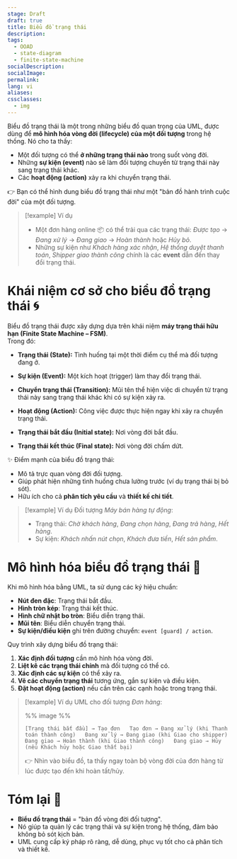 ```yaml
---
stage: Draft
draft: true
title: Biểu đồ trạng thái
description:
tags:
  - OOAD
  - state-diagram
  - finite-state-machine
socialDescription:
socialImage:
permalink:
lang: vi
aliases:
cssclasses:
  - img
---
```

Biểu đồ trạng thái là một trong những biểu đồ quan trọng của UML, được dùng để **mô hình hóa vòng đời (lifecycle) của một đối tượng** trong hệ thống. Nó cho ta thấy:

- Một đối tượng có thể **ở những trạng thái nào** trong suốt vòng đời.
- Những **sự kiện (event)** nào sẽ làm đối tượng chuyển từ trạng thái này sang trạng thái khác.
- Các **hoạt động (action)** xảy ra khi chuyển trạng thái.

👉 Bạn có thể hình dung biểu đồ trạng thái như một "bản đồ hành trình cuộc đời" của một đối tượng.

> [!example] Ví dụ
> - Một đơn hàng online 📦 có thể trải qua các trạng thái: _Được tạo_ → _Đang xử lý_ → _Đang giao_ → _Hoàn thành_ hoặc _Hủy bỏ_.
> - Những sự kiện như _Khách hàng xác nhận_, _Hệ thống duyệt thanh toán_, _Shipper giao thành công_ chính là các **event** dẫn đến thay đổi trạng thái.

# Khái niệm cơ sở cho biểu đồ trạng thái 🌀

Biểu đồ trạng thái được xây dựng dựa trên khái niệm **máy trạng thái hữu hạn (Finite State Machine – FSM)**.  
Trong đó:

- **Trạng thái (State):** Tình huống tại một thời điểm cụ thể mà đối tượng đang ở.

- **Sự kiện (Event):** Một kích hoạt (trigger) làm thay đổi trạng thái.

- **Chuyển trạng thái (Transition):** Mũi tên thể hiện việc di chuyển từ trạng thái này sang trạng thái khác khi có sự kiện xảy ra.

- **Hoạt động (Action):** Công việc được thực hiện ngay khi xảy ra chuyển trạng thái.

- **Trạng thái bắt đầu (Initial state):** Nơi vòng đời bắt đầu.

- **Trạng thái kết thúc (Final state):** Nơi vòng đời chấm dứt.

✨ Điểm mạnh của biểu đồ trạng thái:
- Mô tả trực quan vòng đời đối tượng.
- Giúp phát hiện những tình huống chưa lường trước (ví dụ trạng thái bị bỏ sót).
- Hữu ích cho cả **phân tích yêu cầu** và **thiết kế chi tiết**.


> [!example] Ví dụ
> Đối tượng _Máy bán hàng tự động_:
> - Trạng thái: _Chờ khách hàng_, _Đang chọn hàng_, _Đang trả hàng_, _Hết hàng_.
> - Sự kiện: _Khách nhấn nút chọn_, _Khách đưa tiền_, _Hết sản phẩm_.

# Mô hình hóa biểu đồ trạng thái 🔄

Khi mô hình hóa bằng UML, ta sử dụng các ký hiệu chuẩn:
- **Nút đen đặc**: Trạng thái bắt đầu.
- **Hình tròn kép**: Trạng thái kết thúc.
- **Hình chữ nhật bo tròn**: Biểu diễn trạng thái.
- **Mũi tên**: Biểu diễn chuyển trạng thái.
- **Sự kiện/điều kiện** ghi trên đường chuyển: `event [guard] / action`.

Quy trình xây dựng biểu đồ trạng thái:
1. **Xác định đối tượng** cần mô hình hóa vòng đời.
2. **Liệt kê các trạng thái chính** mà đối tượng có thể có.
3. **Xác định các sự kiện** có thể xảy ra.
4. **Vẽ các chuyển trạng thái** tương ứng, gắn sự kiện và điều kiện.
5. **Đặt hoạt động (action)** nếu cần trên các cạnh hoặc trong trạng thái.


> [!example] Ví dụ
> UML cho đối tượng _Đơn hàng_:
> 
> %% image %%
> 
> `[Trạng thái bắt đầu] → Tạo đơn   Tạo đơn → Đang xử lý (khi Thanh toán thành công)   Đang xử lý → Đang giao (khi Giao cho shipper)   Đang giao → Hoàn thành (khi Giao thành công)   Đang giao → Hủy (nếu Khách hủy hoặc Giao thất bại)`  
> 
> 👉 Nhìn vào biểu đồ, ta thấy ngay toàn bộ vòng đời của đơn hàng từ lúc được tạo đến khi hoàn tất/hủy.

# Tóm lại 🤌

- **Biểu đồ trạng thái** = "bản đồ vòng đời đối tượng".
- Nó giúp ta quản lý các trạng thái và sự kiện trong hệ thống, đảm bảo không bỏ sót kịch bản.
- UML cung cấp ký pháp rõ ràng, dễ dùng, phục vụ tốt cho cả phân tích và thiết kế.

